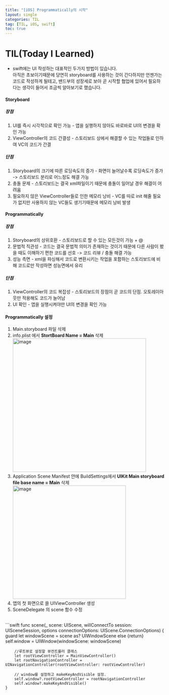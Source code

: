 ```yaml
---
title: "[iOS] Programmatically의 시작"
layout: single
categories: TIL
tag: [TIL, iOS, swift]
toc: true
---
```


# TIL(Today I Learned)

* swift에는 UI 작성하는 대표적인 두가지 방법이 있습니다. <br> 
아직은 초보이기때문에 당연히 storyboard를 사용하는 것이 간다하지만 언젠가는 코드로 작성하게 될테고, 밴드부의 성장세로 보아 곧 시작할 협업에 있어서 필요하다는 생각이 들어서 조금씩 알아보기로 했습니다.

#### Storyboard
##### 장점
1. UI를 즉시 시각적으로 확인 가능 - 앱을 실행하지 않아도 바로바로 UI의 변경을 확인 가능
2. ViewController의 코드 간결성 - 스토리보드 상에서 해결할 수 있는 작업들로 인하여 VC의 코드가 간결

##### 단점
1. Storyboard의 크기에 따른 로딩속도의 증가 - 화면이 늘어날수록 로딩속도가 증가 -> 스토리보드 분리로 어느정도 해결 가능
2. 충돌 문제 - 스토리보드는 결국 xml파일이기 때문에 충돌이 일어날 경우 해결이 어려움
3. 필요하지 않은 ViewController들로 인한 메모리 낭비 - VC를 따로 init 해줄 필요가 없지만 사용하지 않는 VC들도 생기기때문에 메모리 낭비 발생

#### Programmatically
##### 장점
1. Storyboard의 상위호환 - 스토리보드로 할 수 있는 모든것이 가능 + @
2. 문법적 직관성 - 코드는 결국 문법적 의미가 존재하는 것이기 때문에 다른 사람이 봤을 때도 이해하기 편한 코드를 선호 -> 코드 리뷰 / 충돌 해결 가능
3. 성능 측면 - xml을 파싱해서 코드로 변환시키는 작업을 포함하는 스토리보드에 비해 코드로만 작성하면 성능면에서 유리

##### 단점
1. ViewController의 코드 복잡성 - 스토리보드의 장점이 곧 코드의 단점. 오토레이아웃만 적용해도 코드가 늘어남
2. UI 확인 - 앱을 실행시켜야만 UI의 변경을 확인 가능

#### Programmatically 설정
1. Main.storyboard 파일 삭제
2. info.plist 에서 **StortBoard Name = Main** 삭제
   <img width="422" alt="image" src="https://github.com/pinocchio22/pinocchio22.github.io/assets/61182499/60ec938f-7412-4e10-9044-2c25676d7bed">
4. Application Scene Manifest 안에 BuildSettings에서 **UIKit Main storyboard file base name = Main** 삭제
   <img width="358" alt="image" src="https://github.com/pinocchio22/pinocchio22.github.io/assets/61182499/514fb914-a856-44d6-b0a5-005fa8bdd477">
6. 앱의 첫 화면으로 쓸 UIViewController 생성
7. SceneDelegate 의 scene 함수 수정
<br>
```swift
func scene(_ scene: UIScene, willConnectTo session: UISceneSession, options connectionOptions: UIScene.ConnectionOptions) {
        guard let windowScene = scene as? UIWindowScene else {return}
        self.window = UIWindow(windowScene: windowScene)

        //루트뷰로 설정할 뷰컨트롤러 클래스
        let rootViewController = MainViewController()
        let rootNavigationController = UINavigationController(rootViewController: rootViewController)

        // window를 설정하고 makeKeyAndVisible 설정.
        self.window?.rootViewController = rootNavigationController
        self.window?.makeKeyAndVisible()
    }
```
